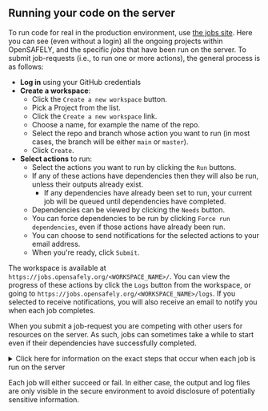 ## Running your code on the server

To run code for real in the production environment, use [the jobs site](https://jobs.opensafely.org).
Here you can see (even without a login) all the ongoing projects within OpenSAFELY, and the specific _jobs_ that have been run on the server.
To submit job-requests (i.e., to run one or more actions), the general process is as follows:

* **Log in** using your GitHub credentials
* **Create a workspace**:
    * Click the `Create a new workspace` button.
    * Pick a Project from the list.
    * Click the `Create a new workspace` link.
    * Choose a name, for example the name of the repo.
    * Select the repo and branch whose action you want to run (in most cases, the branch will be either `main` or `master`).
    * Click `Create`.
*  **Select actions** to run:
    * Select the actions you want to run by clicking the `Run` buttons.
    * If any of these actions have dependencies then they will also be run, unless their outputs already exist. 
      * If any dependencies have already been set to run, your current job will be queued until dependencies have completed.
    * Dependencies can be viewed by clicking the `Needs` button.
    * You can force dependencies to be run by clicking `Force run dependencies`, even if those actions have already been run.
    * You can choose to send notifications for the selected actions to your email address.
    * When you're ready, click `Submit`.

The workspace is available at `https://jobs.opensafely.org/<WORKSPACE_NAME>/`.
You can view the progress of these actions by click the `Logs` button from the workspace, or going to `https://jobs.opensafely.org/<WORKSPACE_NAME>/logs`. If you selected to receive notifications, you will also receive an email to notify you when each job completes.

When you submit a job-request you are competing with other users for resources on the server. As such, jobs can sometimes take a while to start even if their dependencies have successfully completed.

<details markdown="1">
<summary>Click here for information on the exact steps that occur when each job is run on the server</summary>

What happens:

1. A new, empty temporary directory for the job is created.
2. Copy in all files on the selected branch.
3. The job is run.
4. All the files matching the specified output patterns are copied into the local repo.
5. The log files for the job are saved into the `metadata/` directory.
6. The temporary directory is deleted.
</details>

Each job will either succeed or fail. In either case, the output and log files are only visible in the secure environment to avoid disclosure of potentially sensitive information.
